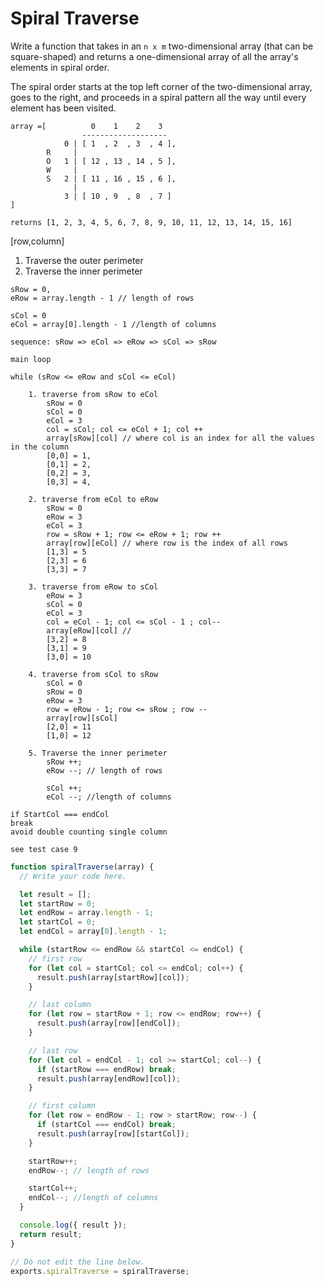 # Spiral Traverse

Write a function that takes in an `n x m` two-dimensional array (that can be square-shaped) and returns a one-dimensional array of all the array's elements in spiral order.

The spiral order starts at the top left corner of the two-dimensional array, goes to the right, and proceeds in a spiral pattern all the way until every element has been visited.

```COLUMS
array =[          0    1    2    3
                -------------------
            0 | [ 1  , 2  , 3  , 4 ],
        R     |
        O   1 | [ 12 , 13 , 14 , 5 ],
        W     |
        S   2 | [ 11 , 16 , 15 , 6 ],
              |
            3 | [ 10 , 9  , 8  , 7 ]
]

returns [1, 2, 3, 4, 5, 6, 7, 8, 9, 10, 11, 12, 13, 14, 15, 16]
```

[row,column]

1. Traverse the outer perimeter
2. Traverse the inner perimeter

```
sRow = 0,
eRow = array.length - 1 // length of rows

sCol = 0
eCol = array[0].length - 1 //length of columns

sequence: sRow => eCol => eRow => sCol => sRow

main loop

while (sRow <= eRow and sCol <= eCol)

    1. traverse from sRow to eCol
        sRow = 0
        sCol = 0
        eCol = 3
        col = sCol; col <= eCol + 1; col ++
        array[sRow][col] // where col is an index for all the values in the column
        [0,0] = 1,
        [0,1] = 2,
        [0,2] = 3,
        [0,3] = 4,

    2. traverse from eCol to eRow
        sRow = 0
        eRow = 3
        eCol = 3
        row = sRow + 1; row <= eRow + 1; row ++
        array[row][eCol] // where row is the index of all rows
        [1,3] = 5
        [2,3] = 6
        [3,3] = 7

    3. traverse from eRow to sCol
        eRow = 3
        sCol = 0
        eCol = 3
        col = eCol - 1; col <= sCol - 1 ; col--
        array[eRow][col] //
        [3,2] = 8
        [3,1] = 9
        [3,0] = 10

    4. traverse from sCol to sRow
        sCol = 0
        sRow = 0
        eRow = 3
        row = eRow - 1; row <= sRow ; row --
        array[row][sCol]
        [2,0] = 11
        [1,0] = 12

    5. Traverse the inner perimeter
        sRow ++;
        eRow --; // length of rows

        sCol ++;
        eCol --; //length of columns

if StartCol === endCol
break
avoid double counting single column

see test case 9
```

```javascript
function spiralTraverse(array) {
  // Write your code here.

  let result = [];
  let startRow = 0;
  let endRow = array.length - 1;
  let startCol = 0;
  let endCol = array[0].length - 1;

  while (startRow <= endRow && startCol <= endCol) {
    // first row
    for (let col = startCol; col <= endCol; col++) {
      result.push(array[startRow][col]);
    }

    // last column
    for (let row = startRow + 1; row <= endRow; row++) {
      result.push(array[row][endCol]);
    }

    // last row
    for (let col = endCol - 1; col >= startCol; col--) {
      if (startRow === endRow) break;
      result.push(array[endRow][col]);
    }

    // first column
    for (let row = endRow - 1; row > startRow; row--) {
      if (startCol === endCol) break;
      result.push(array[row][startCol]);
    }

    startRow++;
    endRow--; // length of rows

    startCol++;
    endCol--; //length of columns
  }

  console.log({ result });
  return result;
}

// Do not edit the line below.
exports.spiralTraverse = spiralTraverse;
```
